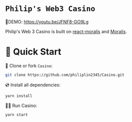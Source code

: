# `Philip's Web3 Casino`

🚀DEMO: https://youtu.be/JFNF8-GO9Lg

Philip's Web 3 Casino is built on [react-moralis](https://github.com/MoralisWeb3/react-moralis) and [Moralis](https://moralis.io?utm_source=github&utm_medium=readme&utm_campaign=ethereum-boilerplate).

# 🚀 Quick Start

📄 Clone or fork `Casino`:

```sh
git clone https://github.com/philiplin2345/Casino.git
```

💿 Install all dependencies:

```sh
yarn install
```

🚴‍♂️ Run Casino:

```sh
yarn start
```
